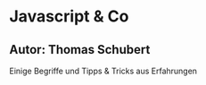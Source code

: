 # Javascript & Co

## Autor:  Thomas Schubert

Einige Begriffe und Tipps & Tricks aus Erfahrungen



